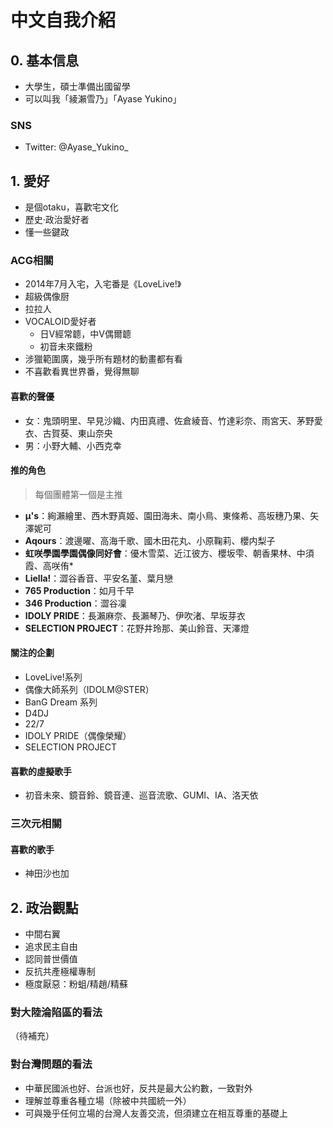 # 中文自我介紹
## 0. 基本信息
- 大學生，碩士準備出國留學
- 可以叫我「綾瀨雪乃」「Ayase Yukino」

### SNS
- Twitter: @Ayase_Yukino_

## 1. 愛好
- 是個otaku，喜歡宅文化
- 歷史·政治愛好者
- 懂一些鍵政

### ACG相關
- 2014年7月入宅，入宅番是《LoveLive!》
- 超級偶像厨
- 拉拉人
- VOCALOID愛好者
  - 日V經常聼，中V偶爾聼
  - 初音未來鐵粉
- 涉獵範圍廣，幾乎所有題材的動畫都有看
- 不喜歡看異世界番，覺得無聊

#### 喜歡的聲優
- 女：鬼頭明里、早見沙織、内田真禮、佐倉綾音、竹達彩奈、雨宮天、茅野愛衣、古賀葵、東山奈央
- 男：小野大輔、小西克幸

#### 推的角色
> 每個團體第一個是主推
- **μ's**：絢瀨繪里、西木野真姬、園田海未、南小鳥、東條希、高坂穗乃果、矢澤妮可
- **Aqours**：渡邊曜、高海千歌、國木田花丸、小原鞠莉、櫻内梨子
- **虹咲學園學園偶像同好會**：優木雪菜、近江彼方、櫻坂雫、朝香果林、中須霞、高咲侑*
- **Liella!**：澀谷香音、平安名堇、葉月戀
- **765 Production**：如月千早
- **346 Production**：澀谷凜
- **IDOLY PRIDE**：長瀨麻奈、長瀨琴乃、伊吹渚、早坂芽衣
- **SELECTION PROJECT**：花野井玲那、美山鈴音、天澤燈

#### 關注的企劃
- LoveLive!系列
- 偶像大師系列（IDOLM@STER）
- BanG Dream 系列
- D4DJ
- 22/7
- IDOLY PRIDE（偶像榮耀）
- SELECTION PROJECT

#### 喜歡的虛擬歌手
- 初音未來、鏡音鈴、鏡音連、巡音流歌、GUMI、IA、洛天依

### 三次元相關

#### 喜歡的歌手
- 神田沙也加

## 2. 政治觀點
- 中間右翼
- 追求民主自由
- 認同普世價值
- 反抗共產極權專制
- 極度厭惡：粉蛆/精趙/精蘇

### 對大陸淪陷區的看法
（待補充）

### 對台灣問題的看法
- 中華民國派也好、台派也好，反共是最大公約數，一致對外
- 理解並尊重各種立場（除被中共國統一外）
- 可與幾乎任何立場的台灣人友善交流，但須建立在相互尊重的基礎上
